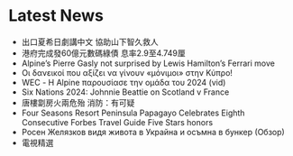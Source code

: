 # Latest News
-  出口夏希日劇講中文 協助山下智久救人
-  港府完成發60億元數碼綠債 息率2.9至4.749厘
-  Alpine’s Pierre Gasly not surprised by Lewis Hamilton’s Ferrari move
-  Οι δανεικοί που αξίζει να γίνουν «μόνιμοι» στην Κύπρο!
-  WEC - Η Alpine παρουσίασε την ομάδα του 2024 (vid)
-  Six Nations 2024: Johnnie Beattie on Scotland v France
-  唐樓劏房火兩危殆 消防：有可疑
-  Four Seasons Resort Peninsula Papagayo Celebrates Eighth Consecutive Forbes Travel Guide Five Stars honors
-  Росен Желязков видя живота в Украйна и осъмна в бункер (Обзор)
-  電視精選
